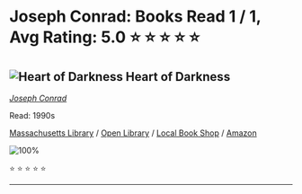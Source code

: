 # Joseph Conrad:  Books Read 1 / 1, Avg Rating: 5.0 :star: :star: :star: :star: :star:

## ![Heart of Darkness](https://covers.openlibrary.org/b/id/12307847-M.jpg) Heart of Darkness
*[Joseph Conrad](../authors/JosephConrad)*

Read: 1990s

[Massachusetts Library](https://library.minlib.net/search/i=9783150206539) / [Open Library](https://openlibrary.org/isbn/9783150206539) / [Local Book Shop](https://bookshop.org/book/9783150206539) / [Amazon](https://amazon.com/dp/0497260468)

![100%](https://geps.dev/progress/100) 

:star: :star: :star: :star: :star:

---
